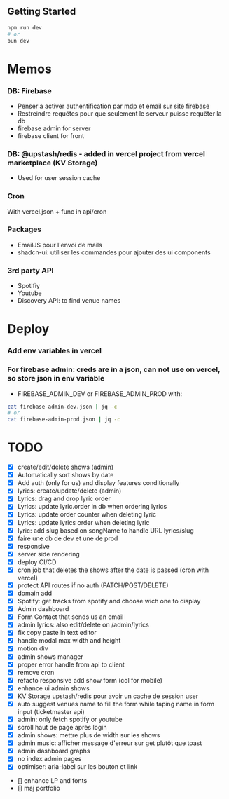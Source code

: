 ## Getting Started
```bash
npm run dev
# or
bun dev
```

# Memos

### DB: Firebase
- Penser a activer authentification par mdp et email sur site firebase
- Restreindre requêtes pour que seulement le serveur puisse requêter la db
- firebase admin for server
- firebase client for front


### DB: @upstash/redis - added in vercel project from vercel marketplace (KV Storage)
- Used for user session cache

### Cron
With vercel.json + func in api/cron

### Packages
- EmailJS pour l'envoi de mails
- shadcn-ui: utiliser les commandes pour ajouter des ui components

### 3rd party API
- Spotifiy
- Youtube
- Discovery API: to find venue names


# Deploy

### Add env variables in vercel

### For firebase admin: creds are in a json, can not use on vercel, so store json in env variable

- FIREBASE_ADMIN_DEV or FIREBASE_ADMIN_PROD with:
```bash
cat firebase-admin-dev.json | jq -c
# or
cat firebase-admin-prod.json | jq -c
```

# TODO
- [x] create/edit/delete shows (admin)
- [x] Automatically sort shows by date
- [x] Add auth (only for us) and display features conditionally
- [x] lyrics: create/update/delete (admin)
- [x] Lyrics: drag and drop lyric order
- [x] Lyrics: update lyric.order in db when ordering lyrics
- [x] Lyrics: update order counter when deleting lyric
- [x] Lyrics: update lyrics order when deleting lyric
- [x] lyric: add slug based on songName to handle URL lyrics/slug
- [x] faire une db de dev et une de prod
- [x] responsive
- [x] server side rendering
- [x] deploy CI/CD
- [x] cron job that deletes the shows after the date is passed (cron with vercel)
- [x] protect API routes if no auth (PATCH/POST/DELETE)
- [x] domain add
- [x] Spotify: get tracks from spotify and choose wich one to display
- [x] Admin dashboard
- [x] Form Contact that sends us an email
- [x] admin lyrics: also edit/delete on /admin/lyrics
- [x] fix copy paste in text editor
- [x] handle modal max width and height
- [x] motion div
- [x] admin shows manager
- [x] proper error handle from api to client
- [x] remove cron
- [x] refacto responsive add show form (col for mobile)
- [x] enhance ui admin shows
- [x] KV Storage upstash/redis pour avoir un cache de session user
- [x] auto suggest venues name to fill the form while taping name in form input (ticketmaster api)
- [x] admin: only fetch spotify or youtube
- [x] scroll haut de page après login
- [x] admin shows: mettre plus de width sur les shows
- [x] admin music: afficher message d'erreur sur get plutôt que toast
- [x] admin dashboard graphs
- [x] no index admin pages
- [x] optimiser: aria-label sur les bouton et link
- [] enhance LP and fonts
- [] maj portfolio

